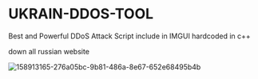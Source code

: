 # UKRAIN-DDOS-TOOL
Best and Powerful DDoS Attack Script include in IMGUI hardcoded in c++

down all russian website


![158913165-276a05bc-9b81-486a-8e67-652e68495b4b](https://user-images.githubusercontent.com/101946937/159134467-7bad47b7-78ec-481c-b54d-9786e7bd3872.png)




